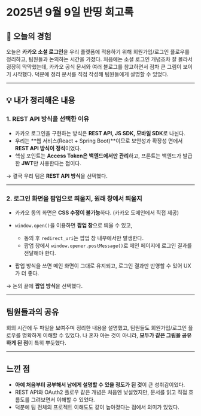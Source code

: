 # 2025년 9월 9일 반띵 회고록


## 📌 오늘의 경험

오늘은 **카카오 소셜 로그인**을 우리 플랫폼에 적용하기 위해 회원가입/로그인 플로우를 정리하고, 팀원들과 논의하는 시간을 가졌다.
처음에는 소셜 로그인 개념조차 잘 몰라서 굉장히 막막했는데, 카카오 공식 문서와 여러 블로그를 참고하면서 점차 큰 그림이 보이기 시작했다. 덕분에 정리 문서를 직접 작성해 팀원들에게 설명할 수 있었다.

---

## 💡 내가 정리해온 내용

### 1. REST API 방식을 선택한 이유

* 카카오 로그인을 구현하는 방식은 **REST API, JS SDK, 모바일 SDK**로 나뉜다.
* 우리는 \*\*웹 서비스(React + Spring Boot)\*\*이므로 보안성과 확장성 면에서 **REST API 방식이 정석**이었다.
* 핵심 포인트는 **Access Token은 백엔드에서만 관리**하고, 프론트는 백엔드가 발급한 **JWT**만 사용한다는 점이다.

→ 결국 우리 팀은 **REST API 방식**을 선택했다.

---

### 2. 로그인 화면을 팝업으로 띄울지, 원래 창에서 띄울지

* 카카오 동의 화면은 **CSS 수정이 불가능**하다. (카카오 도메인에서 직접 제공)
* `window.open()`을 이용하면 **팝업 창**으로 띄울 수 있고,

    * 동의 후 `redirect_uri`는 팝업 창 내부에서만 발생한다.
    * 팝업 창에서 `window.opener.postMessage()`로 메인 페이지에 로그인 결과를 전달해야 한다.
* 팝업 방식을 쓰면 메인 화면이 그대로 유지되고, 로그인 결과만 반영할 수 있어 UX가 더 좋다.

→ 논의 끝에 **팝업 방식**을 선택했다.

---

## 팀원들과의 공유

회의 시간에 두 파일을 보여주며 정리한 내용을 설명했고, 팀원들도 회원가입/로그인 플로우를 명확하게 이해할 수 있었다.
나 혼자 아는 것이 아니라, **모두가 같은 그림을 공유하게 된 점**이 특히 뿌듯했다.

---

## 느낀 점

* **아예 처음부터 공부해서 남에게 설명할 수 있을 정도가 된 것**이 큰 성취감이었다.
* REST API와 OAuth2 플로우 같은 개념은 처음엔 낯설었지만, 문서를 읽고 직접 흐름도를 그려보면서 이해할 수 있었다.
* 덕분에 팀 전체의 프로젝트 이해도도 같이 높아졌다는 점에서 의미가 있었다.



